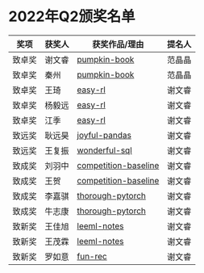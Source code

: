 # 2022年Q2颁奖名单
|  奖项   | 获奖人  | 获奖作品/理由 | 提名人 |
|  ----  | ----  | ---- | ---- |
| 致卓奖  | 谢文睿 | [pumpkin-book](https://github.com/datawhalechina/pumpkin-book) |范晶晶 |
| 致卓奖  | 秦州 | [pumpkin-book](https://github.com/datawhalechina/pumpkin-book) | 范晶晶 |
| 致卓奖  | 王琦 | [easy-rl](https://github.com/datawhalechina/easy-rl) | 谢文睿 |
| 致卓奖  | 杨毅远 | [easy-rl](https://github.com/datawhalechina/easy-rl) | 谢文睿 |
| 致卓奖  | 江季 | [easy-rl](https://github.com/datawhalechina/easy-rl) | 谢文睿 |
| 致远奖  | 耿远昊 | [joyful-pandas](https://github.com/datawhalechina/joyful-pandas) | 谢文睿 |
| 致远奖  | 王复振 | [wonderful-sql](https://github.com/datawhalechina/wonderful-sql) | 谢文睿 |
| 致成奖  | 刘羽中 | [competition-baseline](https://github.com/datawhalechina/competition-baseline) | 谢文睿 |
| 致成奖  | 王贺 | [competition-baseline](https://github.com/datawhalechina/competition-baseline) | 谢文睿 |
| 致成奖  | 李嘉骐 | [thorough-pytorch](https://github.com/datawhalechina/thorough-pytorch) | 谢文睿 |
| 致成奖  | 牛志康 | [thorough-pytorch](https://github.com/datawhalechina/thorough-pytorch) | 谢文睿 |
| 致新奖  | 王佳旭 | [leeml-notes](https://github.com/datawhalechina/leeml-notes) | 谢文睿 |
| 致新奖  | 王茂霖 | [leeml-notes](https://github.com/datawhalechina/leeml-notes) | 谢文睿 |
| 致新奖  | 罗如意 | [fun-rec](https://github.com/datawhalechina/fun-rec) | 谢文睿 |
